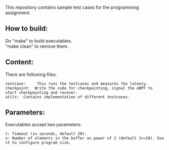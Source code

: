 This repository contains sample test cases for the programming assignment.

How to build:
-------------
Do "make" to build executables. <br />
"make clean" to remove them. <br />

Content:
--------
There are following files. <br />
```
testcase:     This runs the testcases and measures the latency.
checkpoint:  Write the code for checkpointing, signal the eBPF to start checkpointing and recover.
utils:  Contains implementation of different testcases.
```

Parameters:
-----------
Executables accept two parameters: <br />
```
t: Timeout (in seconds, default 20).
n: Number of elements in the buffer as power of 2 (default 1<<10). Use it to configure program size.
```
